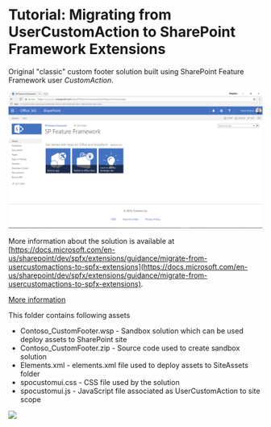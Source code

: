 # Tutorial: Migrating from UserCustomAction to SharePoint Framework Extensions

Original "classic" custom footer solution built using SharePoint Feature Framework user _CustomAction_.

![The "classic" custom footer in action](../images/user-custom-action-footer-sample.png)

More information about the solution is available at [https://docs.microsoft.com/en-us/sharepoint/dev/spfx/extensions/guidance/migrate-from-usercustomactions-to-spfx-extensions](https://docs.microsoft.com/en-us/sharepoint/dev/spfx/extensions/guidance/migrate-from-usercustomactions-to-spfx-extensions).

[More information](../README.md)

This folder contains following assets

* Contoso_CustomFooter.wsp - Sandbox solution which can be used deploy assets to SharePoint site
* Contoso_CustomFooter.zip - Source code used to create sandbox solution
* Elements.xml - elements.xml file used to deploy assets to SiteAssets folder
* spocustomui.css - CSS file used by the solution
* spocustomui.js - JavaScript file associated as UserCustomAction to site scope

<img src="https://telemetry.sharepointpnp.com/sp-dev-fx-extensions/tutorial-migrate-usercustomaction/01" />